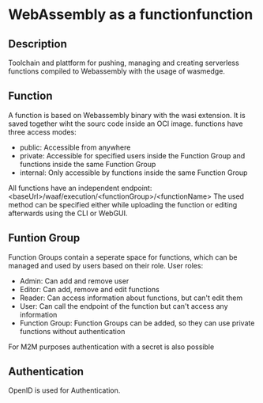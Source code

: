 # WebAssembly as a functionfunction
## Description
Toolchain and plattform for pushing, managing and creating serverless functions compiled to Webassembly with the usage of wasmedge.

## Function
A function is based on Webassembly binary with the wasi extension. It is saved together wiht the sourc code inside an OCI image.
functions have three access modes:
- public: Accessible from anywhere
- private: Accessible for specified users inside the Function Group and functions inside the same Function Group
- internal: Only accessible by functions inside the same Function Group

All functions have an independent endpoint: \<baseUrl>/waaf/execution/\<functionGroup>/\<functionName>
The used method can be specified either while uploading the function or editing afterwards using the CLI or WebGUI.

## Funtion Group
Function Groups contain a seperate space for functions, which can be managed and used by users based on their role.
User roles:
- Admin: Can add and remove user
- Editor: Can add, remove and edit functions
- Reader: Can access information about functions, but can't edit them
- User: Can call the endpoint of the function but can't access any information
- Function Group: Function Groups can be added, so they can use private functions without authentication

For M2M purposes authentication with a secret is also possible

## Authentication
OpenID is used for Authentication.